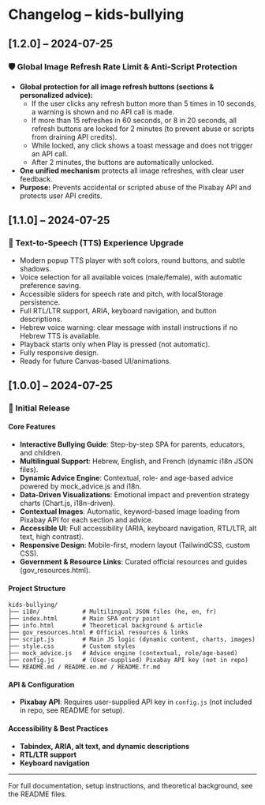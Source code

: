 # Changelog – kids-bullying

## [1.2.0] – 2024-07-25

### 🛡️ Global Image Refresh Rate Limit & Anti-Script Protection
- **Global protection for all image refresh buttons (sections & personalized advice):**
  - If the user clicks any refresh button more than 5 times in 10 seconds, a warning is shown and no API call is made.
  - If more than 15 refreshes in 60 seconds, or 8 in 20 seconds, all refresh buttons are locked for 2 minutes (to prevent abuse or scripts from draining API credits).
  - While locked, any click shows a toast message and does not trigger an API call.
  - After 2 minutes, the buttons are automatically unlocked.
- **One unified mechanism** protects all image refreshes, with clear user feedback.
- **Purpose:** Prevents accidental or scripted abuse of the Pixabay API and protects user API credits.

## [1.1.0] – 2024-07-25

### 🚀 Text-to-Speech (TTS) Experience Upgrade
- Modern popup TTS player with soft colors, round buttons, and subtle shadows.
- Voice selection for all available voices (male/female), with automatic preference saving.
- Accessible sliders for speech rate and pitch, with localStorage persistence.
- Full RTL/LTR support, ARIA, keyboard navigation, and button descriptions.
- Hebrew voice warning: clear message with install instructions if no Hebrew TTS is available.
- Playback starts only when Play is pressed (not automatic).
- Fully responsive design.
- Ready for future Canvas-based UI/animations.

## [1.0.0] – 2024-07-25

### 🎉 Initial Release

#### Core Features
- **Interactive Bullying Guide**: Step-by-step SPA for parents, educators, and children.
- **Multilingual Support**: Hebrew, English, and French (dynamic i18n JSON files).
- **Dynamic Advice Engine**: Contextual, role- and age-based advice powered by mock_advice.js and i18n.
- **Data-Driven Visualizations**: Emotional impact and prevention strategy charts (Chart.js, i18n-driven).
- **Contextual Images**: Automatic, keyword-based image loading from Pixabay API for each section and advice.
- **Accessible UI**: Full accessibility (ARIA, keyboard navigation, RTL/LTR, alt text, high contrast).
- **Responsive Design**: Mobile-first, modern layout (TailwindCSS, custom CSS).
- **Government & Resource Links**: Curated official resources and guides (gov_resources.html).

#### Project Structure
```
kids-bullying/
├── i18n/            # Multilingual JSON files (he, en, fr)
├── index.html       # Main SPA entry point
├── info.html        # Theoretical background & article
├── gov_resources.html # Official resources & links
├── script.js        # Main JS logic (dynamic content, charts, images)
├── style.css        # Custom styles
├── mock_advice.js   # Advice engine (contextual, role/age-based)
├── config.js        # (User-supplied) Pixabay API key (not in repo)
└── README.md / README.en.md / README.fr.md
```

#### API & Configuration
- **Pixabay API**: Requires user-supplied API key in `config.js` (not included in repo, see README for setup).

#### Accessibility & Best Practices
- **Tabindex, ARIA, alt text, and dynamic descriptions**
- **RTL/LTR support**
- **Keyboard navigation**

---

For full documentation, setup instructions, and theoretical background, see the README files. 